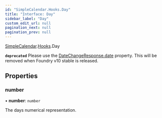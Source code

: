```yaml
---
id: "SimpleCalendar.Hooks.Day"
title: "Interface: Day"
sidebar_label: "Day"
custom_edit_url: null
pagination_next: null
pagination_prev: null
---
```


[SimpleCalendar](../namespaces/SimpleCalendar.md).[Hooks](../namespaces/SimpleCalendar.Hooks.md).Day

**`deprecated`** Please use the [DateChangeResponse.date](SimpleCalendar.Hooks.DateChangeResponse.md#date) property. This will be removed when Foundry v10 stable is released.

## Properties

### number

• **number**: `number`

The days numerical representation.
